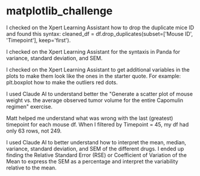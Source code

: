 # matplotlib_challenge

I checked on the Xpert Learning Assistant how to drop the duplicate mice ID and found this syntax: cleaned_df = df.drop_duplicates(subset=['Mouse ID', 'Timepoint'], keep='first').

I checked on the Xpert Learning Assistant for the syntaxis in Panda for variance, standard deviation, and SEM.

I checked on the Xpert Learning Assistant to get additional variables in the plots to make them look like the ones in the starter quote. For example: plt.boxplot how to make the outliers red dots.

I used Claude AI to understand better the "Generate a scatter plot of mouse weight vs. the average observed tumor volume for the entire Capomulin regimen" exercise.

Matt helped me understand what was wrong with the last (greatest) timepoint for each mouse df. When I filtered by Timepoint = 45, my df had only 63 rows, not 249.

I used Claude AI to better understand how to interpret the mean, median, variance, standard deviation, and SEM of the different drugs. I ended up finding the Relative Standard Error (RSE) or Coefficient of Variation of the Mean to express the SEM as a percentage and interpret the variability relative to the mean.
